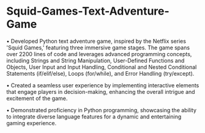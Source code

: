 # Squid-Games-Text-Adventure-Game

• Developed Python text adventure game, inspired by the Netflix series 'Squid Games,' featuring three immersive game stages. The game spans over 2200 lines of code and leverages advanced programming concepts, including Strings and String Manipulation, User-Defined Functions and Objects, User Input and Input Handling, Conditional and Nested Conditional Statements (if/elif/else), Loops (for/while), and Error Handling (try/except).


• Created a seamless user experience by implementing interactive elements that engage players in decision-making, enhancing the overall intrigue and excitement of the game.


• Demonstrated proficiency in Python programming, showcasing the ability to integrate diverse language features for a dynamic and entertaining gaming experience.

